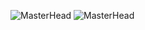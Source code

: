 ![MasterHead](https://media.discordapp.net/attachments/970211181958660127/1011036584436564009/git_banner.png?width=1331&height=393)
![MasterHead](https://media.discordapp.net/attachments/1050591171921072130/1051060863643156530/Untitled.png?width=1356&height=566)
